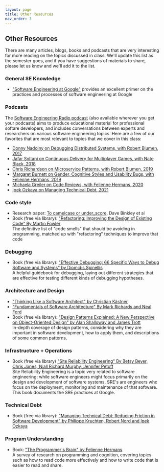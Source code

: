 ```yaml
---
layout: page
title: Other Resources
nav_order: 3
---
```


## Other Resources

There are many articles, blogs, books and podcasts that are very interesting for more reading on the topics discussed in class. We'll update this list as the semester goes, and if you have suggestions of materials to share, please let us know and we'll add it to the list.

### General SE Knowledge
* ["Software Engineering at Google"](https://learning.oreilly.com/library/view/software-engineering-at/9781492082781/) provides an excellent primer on the practices and processes of software engineering at Google

### Podcasts
The [Software Engineering Radio podcast](https://www.se-radio.net) (also available wherever you get your podcasts) aims to produce educational material for professional softare developers, and includes conversations between experts and researchers on various software engineering topics. Here are a few of our favorites that are most relevant to topics that we cover in this class:
* [Donny Nadolny on Debugging Distributed Systems, with Robert Blumen, 2017](https://www.se-radio.net/2017/02/se-radio-episode-282-donny-nadolny-on-debugging-distributed-systems/)
* [Jafar Soltani on Continuous Delivery for Multiplayer Games, with Nate Black, 2018](https://www.se-radio.net/2018/09/se-radio-episode-339-jafar-soltani-on-continuous-delivery-for-multiplayer-games/)
* [Chris Richardson on Microservice Patterns, with Robert Blumen, 2019](https://www.se-radio.net/2019/06/episode-370-chris-richardson-on-microservice-patterns/)
* [Margaret Burnett on Gender, Cognitive Styles and Usability Bugs, with Felienne Hermans, 2019](https://www.se-radio.net/2019/09/episode-380-margaret-burnett-on-gender-cognitive-styles-usability-bugs/)
* [Michaela Greiler on Code Reviews, with Felienne Hermans, 2020](https://www.se-radio.net/2020/02/episode-400-michaela-greiler-on-code-reviews/)
* [Ipek Ozkaya on Managing Technical Debt, 2021](https://www.se-radio.net/2021/10/episode-481-ipek-ozkaya-on-managing-technical-debt/)

### Code style

* Research paper: [To camelcase or under_score](https://ieeexplore.ieee.org/document/5090039), Dave Binkley et al
* Book (free via library): ["Refactoring: Improving the Design of Existing Code" By Martin Fowler](https://learning.oreilly.com/library/view/refactoring-improving-the/9780134757681/)<br />
The definitive list of "code smells" that should be avoiding in programming, matched up with "refactoring" techniques to improve that code

### Debugging

* Book (free via library): ["Effective Debugging: 66 Specific Ways to Debug Software and Systems" by Diomidis Spinellis](https://learning.oreilly.com/library/view/effective-debugging-66/9780134394909/)<br />A helpful guidebook for debugging, laying out different strategies that are effective for testing different kinds of debugging hypotheses.


### Architecture and Design

* ["Thinking Like a Software Architect" by Christian Kästner](https://ckaestne.medium.com/thinking-like-a-software-architect-121ea6919871)
* ["Fundamentals of Software Architecture" By Mark Richards and Neal Ford](https://learning.oreilly.com/library/view/fundamentals-of-software/9781492043447/)<br />
* Book (free via library): ["Design Patterns Explained: A New Perspective on Object-Oriented Design" by Alan Shalloway and James Trott](https://learning.oreilly.com/library/view/design-patterns-explained/0201715945/)<br />In-depth coverage of design patterns, considering why they are important in software development, how to apply them, and descriptions of some common patterns.


### Infrastructure + Operations
* Book (free via library) ["Site Reliability Engineering" By Betsy Beyer, Chris Jones, Niall Richard Murphy, Jennifer Petoff](https://learning.oreilly.com/library/view/site-reliability-engineering/9781491929117/)<br />
    Site Reliability Engineering is a topic very related to software engineering: while software engineers might focus primarily on the design and development of software systems, SRE's are engineers who focus on the deployment, monitoring and maintenance of that software. This book documents the SRE practices at Google.


### Technical Debt
* Book (free via library): ["Managing Technical Debt: Reducing Friction in Software Development" by  Philippe Kruchten, Robert Nord and Ipek Ozkaya](https://learning.oreilly.com/library/view/managing-technical-debt/9780135646052/)


### Program Understanding
* Book: ["The Programmer's Brain" by Felienne Hermans](https://www.manning.com/books/the-programmers-brain)<br />
  A survey of research on programming and cognition, covering topics such as how to read code more effectively and how to write code that is easier to read and share.
